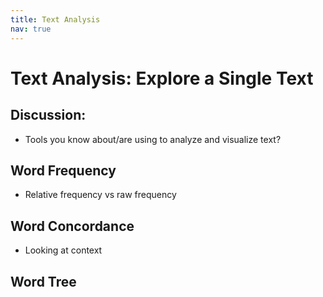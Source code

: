 ```yaml
---
title: Text Analysis
nav: true
---
```


# Text Analysis: Explore a Single Text

## Discussion:
- Tools you know about/are using to analyze and visualize text?

## Word Frequency
- Relative frequency vs raw frequency

## Word Concordance
- Looking at context

## Word Tree

